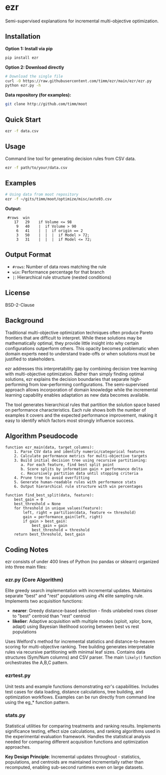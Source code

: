 # ezr

Semi-supervised explanations for incremental multi-objective 
optimization.

## Installation

**Option 1: Install via pip**
```bash
pip install ezr
```

**Option 2: Download directly**

```bash
# Download the single file
curl -O https://raw.githubusercontent.com/timm/ezr/main/ezr/ezr.py
python ezr.py -h
```

**Data repository (for examples):**

```bash
git clone http://github.com/timm/moot
```

## Quick Start

```bash
ezr -f data.csv
```

## Usage

Command line tool for generating decision rules from CSV data.

```bash
ezr -f path/to/your/data.csv
```

## Examples

```bash
# Using data from moot repository
ezr -f ~/gits/timm/moot/optimize/misc/auto93.csv
```

**Output:**

```
 #rows  win
    17   29    if Volume <= 98
     9   40    |  if Volume > 90
     6   41    |  |  if origin == 2
     3   50    |  |  |  if Model > 72;
     3   31    |  |  |  if Model <= 72;
```

## Output Format

- `#rows`: Number of data rows matching the rule
- `win`: Performance percentage for that branch
- `|`: Hierarchical rule structure (nested conditions)

## License

BSD-2-Clause

## Background

Traditional multi-objective optimization techniques often produce 
Pareto frontiers that are difficult to interpret. While these 
solutions may be mathematically optimal, they provide little insight 
into why certain configurations outperform others. This opacity 
becomes problematic when domain experts need to understand trade-offs 
or when solutions must be justified to stakeholders.

ezr addresses this interpretability gap by combining decision tree 
learning with multi-objective optimization. Rather than simply 
finding optimal solutions, ezr explains the decision boundaries that 
separate high-performing from low-performing configurations. The 
semi-supervised approach allows incorporation of domain knowledge 
while the incremental learning capability enables adaptation as new 
data becomes available.

The tool generates hierarchical rules that partition the solution 
space based on performance characteristics. Each rule shows both the 
number of examples it covers and the expected performance improvement, 
making it easy to identify which factors most strongly influence 
success.

## Algorithm Pseudocode

```
function ezr_main(data, target_columns):
    1. Parse CSV data and identify numeric/categorical features
    2. Calculate performance metrics for multi-objective targets
    3. Build initial decision tree using recursive partitioning:
       a. For each feature, find best split point
       b. Score splits by information gain + performance delta
       c. Recursively partition data until stopping criteria
    4. Prune tree to avoid overfitting
    5. Generate human-readable rules with performance stats
    6. Output hierarchical rule structure with win percentages
    
function find_best_split(data, feature):
    best_gain = 0
    best_threshold = None
    for threshold in unique_values(feature):
        left, right = partition(data, feature <= threshold)
        gain = performance_gain(left, right)
        if gain > best_gain:
            best_gain = gain
            best_threshold = threshold
    return best_threshold, best_gain
```

## Coding Notes

ezr consists of under 400 lines of Python (no pandas or sklearn) 
organized into three main files:

### ezr.py (Core Algorithm)  
Elite greedy search implementation with incremental updates. Maintains 
separate "best" and "rest" populations using √N elite sampling rule. 
Implements two acquisition functions:

- **nearer**: Greedy distance-based selection - finds unlabeled rows 
  closer to "best" centroid than "rest" centroid
- **likelier**: Adaptive acquisition with multiple modes (xploit, 
  xplor, bore, adapt) using Bayesian likelihood scoring between 
  best vs rest populations

Uses Welford's method for incremental statistics and distance-to-heaven 
scoring for multi-objective ranking. Tree building generates 
interpretable rules via recursive partitioning with minimal leaf sizes.
Contains data structures (Sym/Num columns) and CSV parser. The main 
`likely()` function orchestrates the A,B,C pattern.

### ezrtest.py
Unit tests and example functions demonstrating ezr's capabilities. 
Includes test cases for data loading, distance calculations, tree 
building, and optimization workflows. Examples can be run directly 
from command line using the eg_* function pattern.

### stats.py
Statistical utilities for comparing treatments and ranking results. 
Implements significance testing, effect size calculations, and 
ranking algorithms used in the experimental evaluation framework.
Handles the statistical analysis needed for comparing different
acquisition functions and optimization approaches.

**Key Design Principle**: Incremental updates throughout - statistics, 
populations, and centroids are maintained incrementally rather than 
recomputed, enabling sub-second runtimes even on large datasets.
